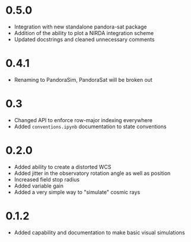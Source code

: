 # 0.5.0
- Integration with new standalone pandora-sat package
- Addition of the ability to plot a NIRDA integration scheme
- Updated docstrings and cleaned unnecessary comments

# 0.4.1
- Renaming to PandoraSim, PandoraSat will be broken out

# 0.3
- Changed API to enforce row-major indexing everywhere
- Added `conventions.ipynb` documentation to state conventions


# 0.2.0
- Added ability to create a distorted WCS
- Added jitter in the observatory rotation angle as well as position
- Increased field stop radius
- Added variable gain
- Added a very simple way to "simulate" cosmic rays


# 0.1.2
- Added capability and documentation to make basic visual simulations